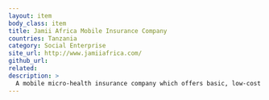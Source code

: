 ```yaml
---
layout: item
body_class: item
title: Jamii Africa Mobile Insurance Company
countries: Tanzania
category: Social Enterprise
site_url: http://www.jamiiafrica.com/
github_url: 
related: 
description: >
  A mobile micro-health insurance company which offers basic, low-cost health insurance packages for the low income and informal sector and allows users to access cheap insurance via USSD.
---
```

